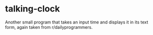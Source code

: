 # talking-clock
Another small program that takes an input time and displays it in its text form, again taken from r/dailyprogrammers.

